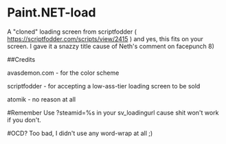# Paint.NET-load
A "cloned" loading screen from scriptfodder ( https://scriptfodder.com/scripts/view/2415 ) and yes, this fits on your screen.
I gave it a snazzy title cause of Neth's comment on facepunch 8)

##Credits

avasdemon.com - for the color scheme

scriptfodder - for accepting a low-ass-tier loading screen to be sold

atomik - no reason at all

#Remember
Use ?steamid=%s in your sv_loadingurl cause shit won't work if you don't.

#OCD?
Too bad, I didn't use any word-wrap at all ;)

